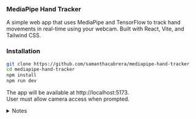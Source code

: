 ### MediaPipe Hand Tracker

A simple web app that uses MediaPipe and TensorFlow to track hand movements in real-time using your webcam. Built with React, Vite, and Tailwind CSS.

### Installation

```bash
git clone https://github.com/samanthacabrera/mediapipe-hand-tracker
cd mediapipe-hand-tracker
npm install
npm run dev
```

The app will be available at http://localhost:5173. </br>
User must allow camera access when prompted.

<details>
<summary>Notes</summary>
    
### How the video stream works

1. Request access to the webcam

- In `setupCamera()`, it prompts the user for webcam permission with a browser popup using `navigator.mediaDevices.getUserMedia()`.
- Use `{ facingMode: 'user' }` to get the front camera/selfie view.

2. Assign the webcam stream to the video element

- Once access is granted, we assign the stream directly to the video element with `videoRef.current.srcObject = stream`.

4. Wait for Metadata

- We wait for the video metadata to load by using `onloadedmetadata()`. Video metadata includes settings like dimensions, audio, etc.

5. Start the video stream

- Finally, we call `videoRef.current.play()` to display the live webcam feed.

5. Start ML model

- `setupCamera().then(loadModel)` ensures the model starts only after the camera feed is active.

---

### How hand detection works

1. Set up the TensorFlow Environment

- `tf.setBackend('webgl')` uses the GPU for faster computation, improving performance for real-time hand tracking.
- While, `await tf.ready()` ensures TensorFlow is fully initialized before any operations are performed. This step guarantees TensorFlow is ready to process data.

2. Load the Hand Model

- Use `MediaPipeHands` from `handPoseDetection.SupportedModels`. This is the model used for hand tracking, optimized for real-time applications. It works by detecting keypoints for the hands and provides information about their position and movements.
- Initialize the model with `handPoseDetection.createDetector(...)`
- `runtime: 'mediapipe'` runs the model using the MediaPipe runtime, which is a framework developed by Google for high-performance, cross-platform machine learning.
- `modelType: 'lite'` selects a lightweight version of the model designed for faster loading and reduced resource usage.
- `solutionPath: 'https://cdn.jsdelivr.net/npm/@mediapipe/hands'` points to the CDN where the model assets (scripts) are hosted for loading.

3. Process the Video Stream

- The hand tracking model continuously estimates hand positions from the webcam video feed. This detection happens in a loop using `requestAnimationFrame(detect)`.

---

### How the drawing logic works

1. Match canvas and video size

- In `detect()` Canvas dimensions are set to match the video so drawing aligns correctly using `canvas.width = videoRef.current.videoWidth;` and `canvas.height = videoRef.current.videoHeight;`.

2. Clear the canvas each frame
   - `ctx.clearRect(...)` wipes the previous frame to prevent visual artifacts.
3. Filter for fingertip keypoints

- The hand model returns 21 keypoints.
- Fingertips are at positions `[4, 8, 12, 16, 20]` which correspond to: 4 = Thumb, 8 = Index, 12 = Middle, 16 = Ring, 20 = Pinky.

4. Draw fingertip circles

- For each fingertip, a filled circle is drawn using `ctx.arc(point.x, point.y, 8, 0, 2 * Math.PI);` and `ctx.fill();`.

5. Connect fingertips with a line

- After circles are drawn, use `ctx.moveTo()` and `ctx.lineTo()` to draw a connecting line between the fingertips.

---

### How the animation loop works

1. Update tracking with every frame

- `requestAnimationFrame(detect)` calls `detect()` on each screen refresh to keep tracking smooth and responsive.
- The canvas is essentially “refreshed” each frame based on the current hand pose.

2. Loop continues as long as the webcam is active

- As long as the video feed is playing and `requestAnimationFrame()` is being called, the loop runs infinitely.

---

### Next Steps

- Could add gesture recognition using fingertip positions later
- The model outputs 3D keypoints (x, y, z) — maybe add depth-based effects?
</details>
